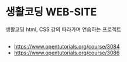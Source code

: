 # 생활코딩 WEB-SITE

생활코딩 html, CSS 강의 따라가며 연습하는 프로젝트

##
- https://www.opentutorials.org/course/3084
- https://www.opentutorials.org/course/3086
